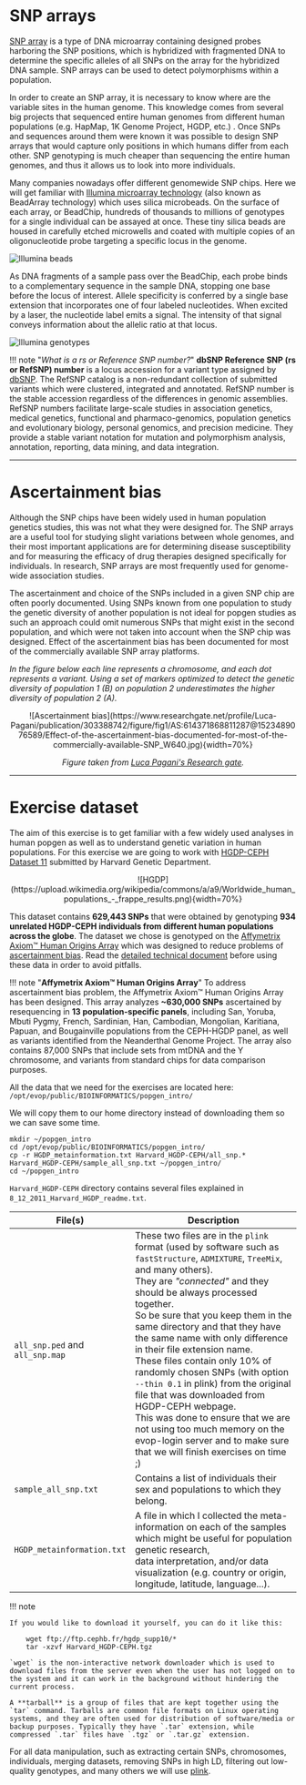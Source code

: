 # SNP arrays

[SNP array](https://en.wikipedia.org/wiki/SNP_array) is a type of DNA microarray containing designed probes harboring the SNP positions, which is hybridized with fragmented DNA to determine the specific alleles of all SNPs on the array for the hybridized DNA sample. 
SNP arrays can be used to detect polymorphisms within a population. 

In order to create an SNP array, it is necessary to know where are the variable sites in the human genome. This knowledge comes from several big projects that sequenced entire human genomes from different human populations (e.g. HapMap, 1K Genome Project, HGDP, etc.) . Once SNPs and sequences around them were known it was possible to design SNP arrays that would capture only positions in which humans differ from each other. SNP genotyping is much cheaper than sequencing the entire human genomes, and thus it allows us to look into more individuals. 

Many companies nowadays offer different genomewide SNP chips. Here we will get familiar with [Illumina microarray technology](https://www.youtube.com/embed/lVG04dAAyvY) (also known as BeadArray technology) which uses silica microbeads. On the surface of each array, or BeadChip, hundreds of thousands to millions of genotypes for a single individual can be assayed at once. These tiny silica beads are housed in carefully etched microwells and coated with multiple copies of an oligonucleotide probe targeting a specific locus in the genome.

![Illumina beads](https://www.illumina.com/content/dam/illumina-marketing/images/science/v2/web-graphic/multi-sample-array-formats-web-graphic.jpg)

As DNA fragments of a sample pass over the BeadChip, each probe binds to a complementary sequence in the sample DNA, stopping one base before the locus of interest. Allele specificity is conferred by a single base extension that incorporates one of four labeled nucleotides. When excited by a laser, the nucleotide label emits a signal. The intensity of that signal conveys information about the allelic ratio at that locus.

![Illumina genotypes](https://www.illumina.com/content/dam/illumina-marketing/images/technology/microarray/how-microarrays-work-web-graphic.jpg)

!!! note "_What is a rs or Reference SNP number?_"
    __dbSNP Reference SNP (rs or RefSNP) number__ is a locus accession for a variant type assigned by [dbSNP](https://www.ncbi.nlm.nih.gov/snp/). The RefSNP catalog is a non-redundant collection of submitted variants which were clustered, integrated and annotated. RefSNP number is the stable accession regardless of the differences in genomic assemblies. RefSNP numbers facilitate large-scale studies in association genetics, medical genetics, functional and pharmaco-genomics, population genetics and evolutionary biology, personal genomics, and precision medicine. They provide a stable variant notation for mutation and polymorphism analysis, annotation, reporting, data mining, and data integration.


*********************************************************************

# Ascertainment bias

Although the SNP chips have been widely used in human population genetics studies, this was not what they were designed for. The SNP arrays are a useful tool for studying slight variations between whole genomes, and their most important applications are for determining disease susceptibility and for measuring the efficacy of drug therapies designed specifically for individuals. In research, SNP arrays are most frequently used for genome-wide association studies.

The ascertainment and choice of the SNPs included in a given SNP chip are often poorly documented. Using SNPs known from one population to study the genetic diversity of another population is not ideal for popgen studies as such an approach could omit numerous SNPs that might exist in the second population, and which were not taken into account when the SNP chip was designed. Effect of the ascertainment bias has been documented for most of the commercially available SNP array platforms. 

_In the figure below each line represents a chromosome, and each dot represents a variant. Using a set of markers optimized to detect the genetic diversity of population 1 (B) on population 2 underestimates the higher diversity of population 2 (A)._ 

<center>
![Ascertainment bias](https://www.researchgate.net/profile/Luca-Pagani/publication/303388742/figure/fig1/AS:614371868811287@1523489076589/Effect-of-the-ascertainment-bias-documented-for-most-of-the-commercially-available-SNP_W640.jpg){width=70%}

_Figure taken from [Luca Pagani's Research gate](https://www.researchgate.net/publication/303388742_Through_the_layers_of_the_Ethiopian_genome_a_survey_of_human_genetic_variation_based_on_genome-wide_genotyping_and_re-sequencing_data/figures?lo=1)._
</center>

*********************************************************************

# Exercise dataset

The aim of this exercise is to get familiar with a few widely used analyses in human popgen as well as to understand  genetic variation in human populations. For this exercise we are going to work with [HGDP-CEPH Dataset 11](http://www.cephb.fr/en/hgdp_panel.php) submitted by Harvard Genetic Department.

<center>
![HGDP](https://upload.wikimedia.org/wikipedia/commons/a/a9/Worldwide_human_populations_-_frappe_results.png){width=70%}
</center>

This dataset contains __629,443 SNPs__ that were obtained by genotyping __934 unrelated HGDP-CEPH individuals from different human populations across the globe__. The dataset we chose is genotyped on the [Affymetrix Axiom™ Human Origins Array](https://www.thermofisher.com/order/catalog/product/901853#:~:text=Axiom%20Genome%2DWide%20Human%20Origins,%2C%20migration%2C%20and%20natural%20selection.) which was designed to reduce problems of [ascertainment bias](https://www.ncbi.nlm.nih.gov/books/NBK9792/). Read the [detailed technical document](ftp://ftp.cephb.fr/hgdp_supp10/8_12_2011_Technical_Array_Design_Document.pdf) before using these data in order to avoid pitfalls. 


!!! note "__Affymetrix Axiom™ Human Origins Array__"
    To address ascertainment bias problem, the Affymetrix Axiom™ Human Origins Array has been designed. This array analyzes __~630,000 SNPs__ ascertained by resequencing in __13 population-specific panels__, including San, Yoruba, Mbuti Pygmy, French, Sardinian, Han, Cambodian, Mongolian, Karitiana, Papuan, and Bougainville populations from the CEPH-HGDP panel, as well as variants identified from the Neanderthal Genome Project. The array also contains 87,000 SNPs that include sets from mtDNA and the Y chromosome, and variants from standard chips for data comparison purposes.

All the data that we need for the exercises are located here:
`/opt/evop/public/BIOINFORMATICS/popgen_intro/`

We will copy them to our home directory instead of downloading them so we can save some time.

    mkdir ~/popgen_intro
    cd /opt/evop/public/BIOINFORMATICS/popgen_intro/
    cp -r HGDP_metainformation.txt Harvard_HGDP-CEPH/all_snp.* Harvard_HGDP-CEPH/sample_all_snp.txt ~/popgen_intro/
    cd ~/popgen_intro


`Harvard_HGDP-CEPH` directory contains several files explained in `8_12_2011_Harvard_HGDP_readme.txt`. 


| File(s) | Description |
|---|---|
| `all_snp.ped` and <br />`all_snp.map` | These two files are in the `plink` format (used by software such as `fastStructure`, `ADMIXTURE`, `TreeMix`, and many others). <br />They are _"connected"_ and they should be always processed together. <br />So be sure that you keep them in the same directory and that they have the same name with only difference in their file extension name. <br />These files contain only 10% of randomly chosen SNPs (with option `--thin 0.1` in plink) from the original file that was downloaded from HGDP-CEPH webpage. <br />This was done to ensure that we are not using too much memory on the evop-login server and to make sure that we will finish exercises on time ;) |
| `sample_all_snp.txt` | Contains a list of individuals their sex and populations to which they belong. |
| `HGDP_metainformation.txt` | A file in which I collected the meta-information on each of the samples which might be useful for population genetic research, <br />data interpretation, and/or data visualization (e.g. country or origin, longitude, latitude, language...). |

!!! note

    If you would like to download it yourself, you can do it like this:

        wget ftp://ftp.cephb.fr/hgdp_supp10/*
        tar -xzvf Harvard_HGDP-CEPH.tgz
    
    `wget` is the non-interactive network downloader which is used to download files from the server even when the user has not logged on to the system and it can work in the background without hindering the current process.

    A **tarball** is a group of files that are kept together using the `tar` command. Tarballs are common file formats on Linux operating systems, and they are often used for distribution of software/media or backup purposes. Typically they have `.tar` extension, while compressed `.tar` files have `.tgz` or `.tar.gz` extension.

For all data manipulation, such as extracting certain SNPs, chromosomes, individuals, merging datasets, removing SNPs in high LD, filtering out low-quality genotypes, and many others we will use [plink](https://www.cog-genomics.org/plink2). 

